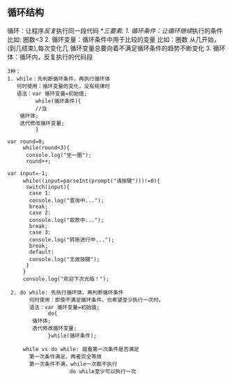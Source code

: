 ## 循环结构 ##
循环：让程序*反复*执行同一段代码
 ***三要素:
    1. 循环条件：让循环*继续*执行的条件
 		比如: 圈数<3
    2. 循环变量：循环条件中用于比较的变量
                比如：圈数
            从几开始，(到几结束),每次变化几
            循环变量总要向着不满足循环条件的趋势不断变化
    3. 循环体：循环内，反复执行的代码段

    3种：
    1. while：先判断循环条件，再执行循环体
       何时使用：循环变量的变化，没有规律时
       语法：var 循环变量=初始值;
             while(循环条件){
             //当 
		循环体;
	 	迭代修改循环变量;
             }
```
var round=0;
     while(round<3){
      console.log("坐一圈");
      round++;
```

```
var input=-1;
     while((input=parseInt(prompt("请按键")))!=0){
      switch(input){
       case 1:
       console.log("查询中...");
       break;
       case 2:
       console.log("取款中...");
       break;
       case 3:
       console.log("转账进行中...");
       break;
       default:
       console.log("无效按键");
      }
     }
     console.log("欢迎下次光临！");
```

     2. do while: 先执行循环体，再判断循环条件
           何时使用：即使不满足循环条件，也希望至少执行一次时。
           语法：var 循环变量=初始值;
                 do{
    		循环体;
    	 	迭代修改循环变量;
                 }while(循环条件);
    
         while vs do while: 就看第一次条件是否满足
           第一次条件满足，两者完全等效
           第一次条件不满，while一次都不执行
                        do while至少可以执行一次

